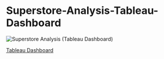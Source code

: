 # Superstore-Analysis-Tableau-Dashboard

![Superstore Analysis (Tableau Dashboard)](https://github.com/user-attachments/assets/88c078b7-5ebd-47e2-9e94-9156e81f34b0)

[Tableau Dashboard](https://public.tableau.com/app/profile/poojitha.akula/viz/TableauAssignments_17371662438430/Assignment710)
